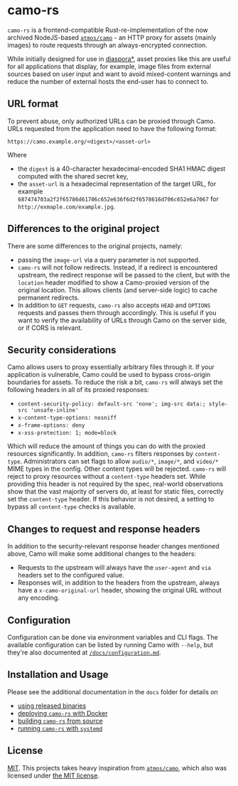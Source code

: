 # camo-rs

`camo-rs` is a frontend-compatible Rust-re-implementation of the now archived NodeJS-based [`atmos/camo`](https://github.com/atmos/camo) - an HTTP proxy for assets (mainly images) to route requests through an always-encrypted connection.

While initially designed for use in [diaspora\*](https://github.com/diaspora/diaspora), asset proxies like this are useful for all applications that display, for example, image files from external sources based on user input and want to avoid mixed-content warnings and reduce the number of external hosts the end-user has to connect to.

## URL format

To prevent abuse, only authorized URLs can be proxied through Camo. URLs requested from the application need to have the following format:

```
https://camo.example.org/<digest>/<asset-url>
```

Where

- the `digest` is a 40-character hexadecimal-encoded SHA1 HMAC digest computed with the shared secret key,
- the `asset-url` is a hexadecimal representation of the target URL, for example `687474703a2f2f65786d61706c652e636f6d2f6578616d706c652e6a7067` for `http://exmaple.com/example.jpg`.

## Differences to the original project

There are some differences to the original projects, namely:

- passing the `image-url` via a query parameter is not supported.
- `camo-rs` will not follow redirects. Instead, if a redirect is encountered upstream, the redirect response will be passed to the client, but with the `location` header modified to show a Camo-proxied version of the original location. This allows clients (and server-side logic) to cache permanent redirects.
- In addition to `GET` requests, `camo-rs` also accepts `HEAD` and `OPTIONS` requests and passes them through accordingly. This is useful if you want to verify the availability of URLs through Camo on the server side, or if CORS is relevant.

## Security considerations

Camo allows users to proxy essentially arbitrary files through it. If your application is vulnerable, Camo could be used to bypass cross-origin boundaries for assets. To reduce the risk a bit, `camo-rs` will always set the following headers in all of its proxied responses:

- `content-security-policy: default-src 'none'; img-src data:; style-src 'unsafe-inline'`
- `x-content-type-options: nosniff`
- `x-frame-options: deny`
- `x-xss-protection: 1; mode=block`

Which will reduce the amount of things you can do with the proxied resources significantly. In addition, `camo-rs` filters responses by `content-type`. Administrators can set flags to allow `audio/*`, `image/*`, and `video/*` MIME types in the config. Other content types will be rejected. `camo-rs` will reject to proxy resources without a `content-type` headers set. While providing this header is not required by the spec, real-world observations show that the vast majority of servers do, at least for static files, correctly set the `content-type` header. If this behavior is not desired, a setting to bypass all `content-type` checks is available.

## Changes to request and response headers

In addition to the security-relevant response header changes mentioned above, Camo will make some additional changes to the headers:

- Requests to the upstream will always have the `user-agent` and `via` headers set to the configured value.
- Responses will, in addition to the headers from the upstream, always have a `x-camo-original-url` header, showing the original URL without any encoding.

## Configuration

Configuration can be done via environment variables and CLI flags. The available configuration can be listed by running Camo with `--help`, but they're also documented at [`/docs/configuration.md`](/docs/configuration.md).

## Installation and Usage

Please see the additional documentation in the `docs` folder for details on

- [using released binaries](/docs/binaries.md)
- [deploying `camo-rs` with Docker](/docs/docker.md)
- [building `camo-rs` from source](/docs/from-source.md)
- [running `camo-rs` with `systemd`](/docs/systemd-unit.md)

## License

[MIT](/LICENSE). This projects takes heavy inspiration from [`atmos/camo`](https://github.com/atmos/camo), which also was licensed under [the MIT license](https://github.com/atmos/camo/blob/e59df56a01c023850962fac16905269d264fba50/LICENSE.md).

